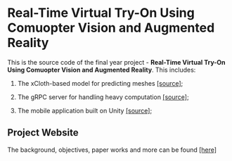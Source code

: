 # Real-Time Virtual Try-On Using Comuopter Vision and Augmented Reality

This is the source code of the final year project - **Real-Time Virtual Try-On Using Comuopter Vision and Augmented Reality**. This includes:

1. The xCloth-based model for predicting meshes [[source]](./models/xcloth);

2. The gRPC server for handling heavy computation [[source]](./server);

3. The mobile application built on Unity [[source]](/ui-android/);


## Project Website

The background, objectives, paper works and more can be found [[here]]()


